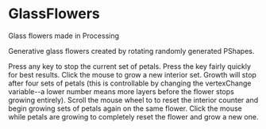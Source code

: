 # GlassFlowers
Glass flowers made in Processing

Generative glass flowers created by rotating randomly generated PShapes.

Press any key to stop the current set of petals.  Press the key fairly quickly for best results.  Click the mouse to grow a new interior set.  Growth will stop after four sets of petals (this is controllable by changing the vertexChange variable--a lower number means more layers before the flower stops growing entirely).  Scroll the mouse wheel to to reset the interior counter and begin growing sets of petals again on the same flower.  Click the mouse while petals are growing to completely reset the flower and grow a new one.
